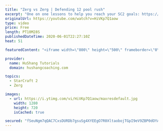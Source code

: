 ```yaml
---
title: "Zerg vs Zerg | Defending 12 pool rush"
excerpt: "One on one lessons to help you reach your SC2 goals: https://www.hushangcoaching.com ------------------------------------------------------------------------------------------------------- In this guide we take a look at how to defend one of the most infamous \"zerg rushes\" in sc2: the 12 pool. This rush"
originalUrl: https://youtube.com/watch?v=HiVKp7Q1aow
type: video
price: Free
length: PT10M28S
publishedDateTime: 2020-06-01T22:27:10Z
heat: 51

featuredContent: "<iframe width=\"800\" height=\"500\" frameborder=\"0\" src=\"https://www.youtube.com/embed/HiVKp7Q1aow\" allow=\"accelerometer; autoplay; encrypted-media; gyroscope; picture-in-picture\" allowfullscreen></iframe>"

provider:
  name: HuShang Tutorials
  domain: hushangcoaching.com

topics:
  - StarCraft 2
  - Zerg

images:
  - url: https://i.ytimg.com/vi/HiVKp7Q1aow/maxresdefault.jpg
    width: 1280
    height: 720
    isCached: true

secured: "fSeuNgm7qQAC7CxsDURDb7gsuSg4XYEEgO7R0XltaobojTGpI9eV9ZBP0dOYA21gJsSSL+T/CmnYD3LGJB0t7e8TQtWi///ULB0lEg5RLQ/Q75GA+3STMwbezE2Dgn2lvBcZD4TqN3HWrhXGu0Ja1hCtFQ/1MTTKSvBi7gB9vYFIs5FMx0Dyn+G9xowfEFzUYY0Gh2tNO+5m5G4hyUYLLmQOeT5L1xU8izbXifapNfopvBnaHq6BKUjMR617fpnU9K0k2sLJ+yuh62UjCSi6KrtiE+8mPz/Jzf7oFoNLHly3OyIOY92ia9OaYXVGwCf3iZPqnHgkPbxaf/jXs8nU/33hRdbLAYRwkUz+KZK+EisOcLRPoPp6Nlgj3oPRv5V1E4bhWOXt2zj/uXlaR8TTUGERz+LvyfdGY1MlAXdOs0M=;wNouDr5pAgGIh1A/WZR5dQ=="
---
```


